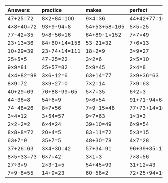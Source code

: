 | Answers: | practice | makes | perfect | ! |
| :--- | :--- | :--- | :--- | :--- |
| 47+25=72 | 8×2+84=100 | 9×4=36 | 44+42+77=163 | 2×3=6 | 
| 4×8+40=72 | 93+9-94=8 | 54+53+58=165 | 5×5=25 | 6×9-38=16 | 
| 77-42=35 | 9×8-56=16 | 64+89-1=152 | 7×7=49 | 44-30=14 | 
| 23+13=36 | 84+60+14=158 | 53-21=32 | 7+6=13 | 8÷4=2 | 
| 10+29=39 | 23+74+14=111 | 18÷2=9 | 3×9=27 | 2×6=12 | 
| 25÷5=5 | 47-25=22 | 3×2=6 | 2×5=10 | 5×8=40 | 
| 9×9=81 | 25+57=82 | 5×9=45 | 2×4=8 | 56÷8=7 | 
| 4×4+82=98 | 3×6-12=6 | 63+14=77 | 3×9+36=63 | 5×2=10 | 
| 8×9=72 | 3×9-27=0 | 7×2=14 | 7×9=63 | 75+24=99 | 
| 40+29=69 | 76+88-99=65 | 5×7=35 | 6÷2=3 | 24+1+58=83 | 
| 44-36=8 | 54÷6=9 | 9×6=54 | 91+71-94=68 | 55+50+37=142 | 
| 74-48=26 | 8×7=56 | 7×9-15=48 | 77+73+14=164 | 98-21=77 | 
| 3×4=12 | 3+54=57 | 9×7=63 | 1×3=3 | 2×7=14 | 
| 2×2-2=2 | 6×4=24 | 39+10=49 | 6×9=54 | 43+56+60=159 | 
| 8×8+8=72 | 20÷4=5 | 83-11=72 | 5×3=15 | 24÷4=6 | 
| 63÷7=9 | 35÷7=5 | 48+30=78 | 4×7=28 | 2×4+14=22 | 
| 37+26=63 | 3×4+30=42 | 57+34=91 | 96+39+35=170 | 36÷4=9 | 
| 8×5+33=73 | 6×7=42 | 3×1=3 | 7×8=56 | 85+31-83=33 | 
| 27÷3=9 | 2×3-1=5 | 54+45=99 | 31+12=43 | 3×3=9 | 
| 7×9-8=55 | 14+9=23 | 60-58=2 | 72+25+94=191 | 1×5=5 | 
